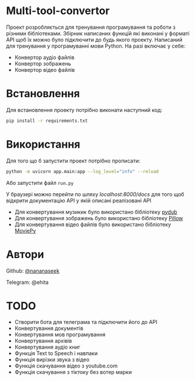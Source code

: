 # Multi-tool-convertor
Проект розробляється для тренування програмування та роботи з різними бібліотеками.
Збірник написаних функцій які виконані у форматі API щоб їх можно було підключити до будь якого проекту. Написаний для тренування у програмуванні мови Python. На разі включає у себе:
- Конвертор аудіо файлів
- Конвертор зображень
- Конвертор відео файлів


# Встановлення
Для встановлення проекту потрібно виконати наступний код:
```bash
pip install -r requirements.txt
```

# Використання
Для того що б запустити проект потрібно прописати:
```bash
python -m uvicorn app.main:app --log_level="info" --reload
```
Або запустити файл `run.py`

У браузері можно перейти по шляху *localhost:8000/docs* для того щоб відкрити документацію API у якій описані реалізовані API  
- Для конвертування музикик було використано бібліотеку [pydub](http://pydub.com)
- Для конвертування зображень було використано бібліотеку [Pillow](https://pillow.readthedocs.io/en/stable/)
- Для конвертування відео файлів було використано бібліотеку [MoviePy](https://zulko.github.io/moviepy/)

# Автори
Github: [@nananaseek](https://github.com/nananaseek)

Telegram: @ehita

# TODO 
- Створити бота для телеграма та підключити його до API
- Конвертування документів
- Конвертування мов програмування
- Конвертування архівів
- Конвертування аудіо книг
- Функція Text to Speech і навпаки
- Функція вирізки звука з відео
- Функція скачування відео з youtube.com
- Функція скачування з тіктоку без вотер марки